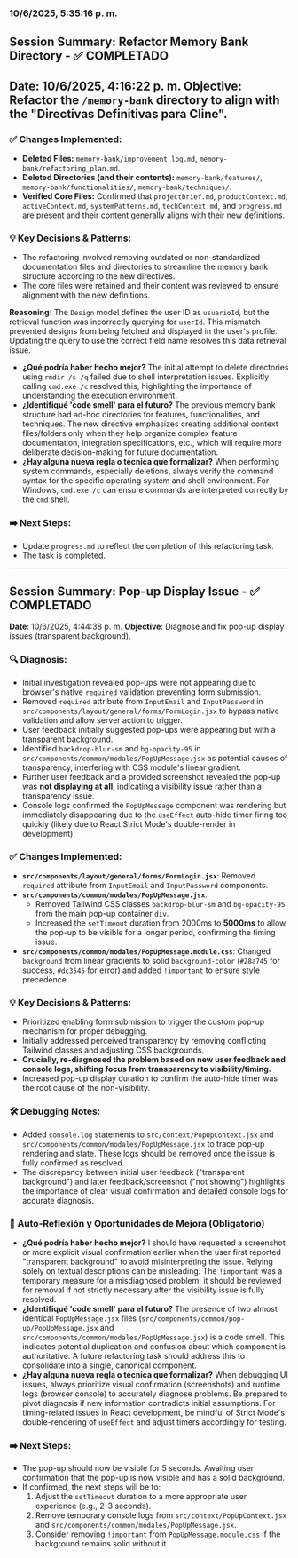 ### 10/6/2025, 5:35:16 p. m.

## Session Summary: Refactor Memory Bank Directory - ✅ COMPLETADO
**Date**: 10/6/2025, 4:16:22 p. m.
**Objective**: Refactor the `/memory-bank` directory to align with the "Directivas Definitivas para Cline".
---
### ✅ Changes Implemented:
*   **Deleted Files:** `memory-bank/improvement_log.md`, `memory-bank/refactoring_plan.md`.
*   **Deleted Directories (and their contents):** `memory-bank/features/`, `memory-bank/functionalities/`, `memory-bank/techniques/`.
*   **Verified Core Files:** Confirmed that `projectbrief.md`, `productContext.md`, `activeContext.md`, `systemPatterns.md`, `techContext.md`, and `progress.md` are present and their content generally aligns with their new definitions.

### 💡 Key Decisions & Patterns:
*   The refactoring involved removing outdated or non-standardized documentation files and directories to streamline the memory bank structure according to the new directives.
*   The core files were retained and their content was reviewed to ensure alignment with the new definitions.

**Reasoning:**
The `Design` model defines the user ID as `usuarioId`, but the retrieval function was incorrectly querying for `userId`. This mismatch prevented designs from being fetched and displayed in the user's profile. Updating the query to use the correct field name resolves this data retrieval issue.

*   **¿Qué podría haber hecho mejor?** The initial attempt to delete directories using `rmdir /s /q` failed due to shell interpretation issues. Explicitly calling `cmd.exe /c` resolved this, highlighting the importance of understanding the execution environment.
*   **¿Identifiqué 'code smell' para el futuro?** The previous memory bank structure had ad-hoc directories for features, functionalities, and techniques. The new directive emphasizes creating additional context files/folders only when they help organize complex feature documentation, integration specifications, etc., which will require more deliberate decision-making for future documentation.
*   **¿Hay alguna nueva regla o técnica que formalizar?** When performing system commands, especially deletions, always verify the command syntax for the specific operating system and shell environment. For Windows, `cmd.exe /c` can ensure commands are interpreted correctly by the `cmd` shell.

### ➡️ Next Steps:
*   Update `progress.md` to reflect the completion of this refactoring task.
*   The task is completed.

---

## Session Summary: Pop-up Display Issue - ✅ COMPLETADO
**Date**: 10/6/2025, 4:44:38 p. m.
**Objective**: Diagnose and fix pop-up display issues (transparent background).

### 🔍 Diagnosis:
*   Initial investigation revealed pop-ups were not appearing due to browser's native `required` validation preventing form submission.
*   Removed `required` attribute from `InputEmail` and `InputPassword` in `src/components/layout/general/forms/FormLogin.jsx` to bypass native validation and allow server action to trigger.
*   User feedback initially suggested pop-ups were appearing but with a transparent background.
*   Identified `backdrop-blur-sm` and `bg-opacity-95` in `src/components/common/modales/PopUpMessage.jsx` as potential causes of transparency, interfering with CSS module's linear gradient.
*   Further user feedback and a provided screenshot revealed the pop-up was **not displaying at all**, indicating a visibility issue rather than a transparency issue.
*   Console logs confirmed the `PopUpMessage` component was rendering but immediately disappearing due to the `useEffect` auto-hide timer firing too quickly (likely due to React Strict Mode's double-render in development).

### ✅ Changes Implemented:
*   **`src/components/layout/general/forms/FormLogin.jsx`**: Removed `required` attribute from `InputEmail` and `InputPassword` components.
*   **`src/components/common/modales/PopUpMessage.jsx`**:
    *   Removed Tailwind CSS classes `backdrop-blur-sm` and `bg-opacity-95` from the main pop-up container `div`.
    *   Increased the `setTimeout` duration from 2000ms to **5000ms** to allow the pop-up to be visible for a longer period, confirming the timing issue.
*   **`src/components/common/modales/PopUpMessage.module.css`**: Changed `background` from linear gradients to solid `background-color` (`#28a745` for success, `#dc3545` for error) and added `!important` to ensure style precedence.

### 💡 Key Decisions & Patterns:
*   Prioritized enabling form submission to trigger the custom pop-up mechanism for proper debugging.
*   Initially addressed perceived transparency by removing conflicting Tailwind classes and adjusting CSS backgrounds.
*   **Crucially, re-diagnosed the problem based on new user feedback and console logs, shifting focus from transparency to visibility/timing.**
*   Increased pop-up display duration to confirm the auto-hide timer was the root cause of the non-visibility.

### 🛠️ Debugging Notes:
*   Added `console.log` statements to `src/context/PopUpContext.jsx` and `src/components/common/modales/PopUpMessage.jsx` to trace pop-up rendering and state. These logs should be removed once the issue is fully confirmed as resolved.
*   The discrepancy between initial user feedback ("transparent background") and later feedback/screenshot ("not showing") highlights the importance of clear visual confirmation and detailed console logs for accurate diagnosis.

### 🧠 **Auto-Reflexión y Oportunidades de Mejora (Obligatorio)**

*   **¿Qué podría haber hecho mejor?** I should have requested a screenshot or more explicit visual confirmation earlier when the user first reported "transparent background" to avoid misinterpreting the issue. Relying solely on textual descriptions can be misleading. The `!important` was a temporary measure for a misdiagnosed problem; it should be reviewed for removal if not strictly necessary after the visibility issue is fully resolved.
*   **¿Identifiqué 'code smell' para el futuro?** The presence of two almost identical `PopUpMessage.jsx` files (`src/components/common/pop-up/PopUpMessage.jsx` and `src/components/common/modales/PopUpMessage.jsx`) is a code smell. This indicates potential duplication and confusion about which component is authoritative. A future refactoring task should address this to consolidate into a single, canonical component.
*   **¿Hay alguna nueva regla o técnica que formalizar?** When debugging UI issues, always prioritize visual confirmation (screenshots) and runtime logs (browser console) to accurately diagnose problems. Be prepared to pivot diagnosis if new information contradicts initial assumptions. For timing-related issues in React development, be mindful of Strict Mode's double-rendering of `useEffect` and adjust timers accordingly for testing.

### ➡️ Next Steps:
*   The pop-up should now be visible for 5 seconds. Awaiting user confirmation that the pop-up is now visible and has a solid background.
*   If confirmed, the next steps will be to:
    1.  Adjust the `setTimeout` duration to a more appropriate user experience (e.g., 2-3 seconds).
    2.  Remove temporary console logs from `src/context/PopUpContext.jsx` and `src/components/common/modales/PopUpMessage.jsx`.
    3.  Consider removing `!important` from `PopUpMessage.module.css` if the background remains solid without it.
